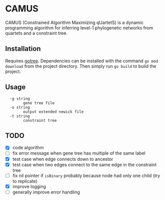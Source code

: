 # CAMUS 

CAMUS (Constrained Algorithm Maximizing qUartetS) is a dynamic programming algorithm for inferring level-1 phylogenetic networks from quartets and a constraint tree.

## Installation

Requires [gotree](https://github.com/evolbioinfo/gotree). Dependencies can be installed with the command `go mod download` from the project directory. Then simply run `go build` to build the project.

## Usage

```
  -g string
        gene tree file
  -o string
        output extended newick file
  -t string
        constraint tree
```

## TODO

- [x] code algorithm
- [ ] fix error message when gene tree has multiple of the same label
- [x] test case when edge connects down to ancestor 
- [x] test case when two edges connect to the same edge in the constraint tree
- [ ] fix nil pointer if `isBinary` probably because node had only one child (try to replicate)
- [x] improve logging
- [ ] generally improve error handling
